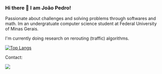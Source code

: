 ### Hi there 👋 I am João Pedro!
Passionate about challenges and solving problems through softwares and math. Im an undergratuate computer science student at Federal University of Minas Gerais. 

I'm currently doing research on rerouting (traffic) algorithms.

[![Top Langs](https://github-readme-stats.vercel.app/api/top-langs/?username=JoaoP-Silva&exclude_repo=Covid-analysis)](https://github.com/anuraghazra/github-readme-stats)


Contact:

[<img src="https://img.shields.io/badge/linkedin-%230077B5.svg?&style=for-the-badge&logo=linkedin&logoColor=white" />](https://www.linkedin.com/in/joao-pedro-fernandes-silva/)
